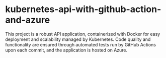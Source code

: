 # kubernetes-api-with-github-action-and-azure
This project is a robust API application, containerized with Docker for easy deployment and scalability managed by Kubernetes. Code quality and functionality are ensured through automated tests run by GitHub Actions upon each commit, and the application is hosted on Azure.
